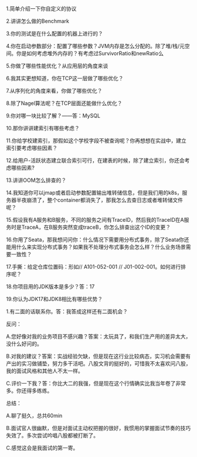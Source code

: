 1.简单介绍一下你自定义的协议

2.讲讲怎么做的Benchmark

3.你的测试是在什么配置的机器上进行的？

4.你在启动参数部分：配置了哪些参数？JVM内存是怎么分配的。除了堆/栈/元空间。你是如何考虑堆外内存的？有考虑过SurvivorRatio和newRatio么

5.你做了哪些性能优化？从应用层的角度来谈

6.我其实更想知道，你在TCP这一层做了哪些优化？

7.从序列化的角度来看，你做了哪些优化？

8.除了Nagel算法呢？在TCP层面还能做什么优化？

9.你对哪一块比较了解？——答：MySQL

10.那你讲讲建索引有哪些考虑？

11.你给学校建索引，那假如这个学校字段不被查询呢？你再想想在实战中，建立索引要考虑哪些因素？

12.给用户-活跃状态建立联合索引可行，在建表的时候，除了建立索引，你还会考虑哪些因素?

13.讲讲OOM怎么排查的？

14.我知道你可以jmap或者启动参数配置输出堆转储信息，但是我们用的k8s，服务器半夜崩溃了，整个container都消失了，那我怎么去查日志或者堆转储文件呢？

15.假设我有A服务和B服务，不同的服务之间有TraceID，然后我的TraceID在A服务时是TraceA，在B服务突然变成traceB，你怎么排查出这个ID的变更？

16.你用了Seata，那我想问问你：什么情况下需要用分布式事务，除了Seata你还能用什么来实现分布式事务？如果我不处理分布式事务会怎么样？什么业务场景需要一致性？

17.手撕：给定仓库位置码：形如// A101-052-001 // J01-002-001。如何进行排序呢？

18.你项目用的JDK版本是多少？答：17

19.你认为JDK17和JDK8相比有哪些优势？

1.有二面的话联系你。答：我答成这样还有二面机会？

反问：

A.您好像对我的业务项目不感兴趣？答案：太玩具了，和我们生产用的差异太大，没什么好问的。

B.对我的建议？答案：实战经验欠缺，但是现在这行业比较病态，实习机会需要有产出的实习做铺垫，努力多干活吧。八股文背的挺好的，可惜我不太喜欢问八股， 我的面试风格和其他人不太一样。

C.评价一下我？答：你比大二的我强，但是现在这个行情确实比我当年卷了非常多。你还得多练练。

总结：

A.聊了挺久，总共60min

B.面试官人很幽默，但是对面试主动权把握的很好，我惯用的掌握面试节奏的技巧失效了。多次尝试吟唱八股都被打断了。

C.感觉这会是我面试的第一寄。
